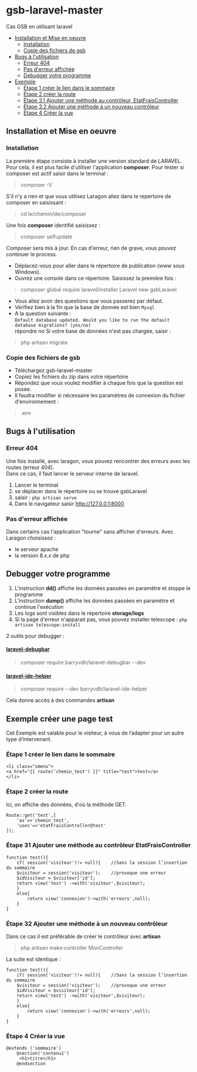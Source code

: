 # gsb-laravel-master
Cas GSB en utilisant laravel  

- [Installation et Mise en oeuvre](#Installation-et-Mise-en-oeuvre)
  - [Installation](#Installation)
  - [Copie des fichiers de gsb](#Copie-des-fichiers-de-gsb)
- [Bugs à l'utilisation](#Bugs-à-l'utilisation)
  - [Erreur 404](#Erreur-404)
  - [Pas d'erreur affichée](#Pas-d'erreur-affichée)
  - [Debugger votre programme](#Debugger-votre-programme)
- [Exemple](#Exemple-créer-une-page-test)
  - [Étape 1 créer le lien dans le sommaire](#Étape-1-créer-le-lien-dans-le-sommaire)
  - [Étape 2 créer la route](#Étape-2-créer-la-route)
  - [Étape 3.1 Ajouter une méthode au contrôleur, EtatFraisController](#Étape-31-Ajouter-une-méthode-au-contrôleur-EtatFraisController)
  - [Étape 3.2 Ajouter une méthode à un nouveau contrôleur](#Étape-32-Ajouter-une-méthode-à-un-nouveau-contrôleur)
  - [Étape 4 Créer la vue ](#Étape-4-Créer-la-vue)

## Installation et Mise en oeuvre

### Installation
La première étape consiste à installer une version standard de LARAVEL. Pour cela, il est plus facile d'utiliser 
l'application **composer**. Pour tester si composer est actif saisir dans le terminal :
> composer -V

S'il n'y a rien et que vous utilisez Laragon allez dans le repertoire de composer en saisissant :
>cd le/chemin/de/composer

Une fois **composer** identifié saisissez :
> composer selfupdate

Composer sera mis à jour. En cas d'erreur, rien de grave, vous pouvez continuer le process.
* Déplacez-vous pour aller dans le répertoire de publication (www sous Windows).
* Ouvrez une console dans ce répertoire. Saisissez la première fois :
> composer global require laravel/installer
> Laravel new gsbLaravel
 - Vous allez avoir des questions que vous passerez par défaut.
 - Vérifiez bien à la fin que la base de donnée est bien `Mysql`
 - A la question suivante :  
     `Default database updated. Would you like to run the default database migrations? (yes/no)`  
     répondre no
Si votre base de données n'est pas chargée, saisir :
>php artisan migrate

### Copie des fichiers de gsb
* Téléchargez gsb-laravel-master
* Copiez les fichiers du zip dans votre répertoire
* Répondez que vous voulez modifier à chaque fois que la question est posée.
* Il faudra modifier si nécessaire les paramètres de connexion du fichier d'environnement :
>  .env 

## Bugs à l'utilisation
### Erreur 404
Une fois installé, avec laragon, vous pouvez rencontrer des erreurs avec les routes (erreur 404).  
Dans ce cas, il faut lancer le serveur interne de laravel.
1. Lancer le terminal
2. se déplacer dans le répertoire ou se trouve gsbLaravel
3. saisir : `php artisan serve`
4. Dans le navigateur saisir http://127.0.0.1:8000 
### Pas d'erreur affichée
Dans certains cas l'application "tourne" sans afficher d'erreurs.
Avec Laragon choisissez :
* le serveur apache
* la version 8.x.x de php
## Debugger votre programme
1. L'instruction **dd()** affiche les données passées en paramètre et stoppe le programme
2. L'instruction **dump()** affiche les données passées en paramètre et continue l'exécution
3. Les logs sont visibles dans le répertoire **storage/logs**
4. Si la page d'erreur n'apparait pas, vous pouvez installer telescope : `php artisan telescope:install` 

2 outils pour debugger :
#### [laravel-debugbar](https://github.com/barryvdh/laravel-debugbar)
> composer require barryvdh/laravel-debugbar --dev
#### [laravel-ide-helper](https://github.com/barryvdh/laravel-ide-helper)
> composer require --dev barryvdh/laravel-ide-helper

Cela donne accès à des commandes **artisan**
## Exemple créer une page test
Cet Exemple est valable pour le visiteur, à vous de l’adapter pour un autre type d’intervenant. 
### Étape 1 créer le lien dans le sommaire
```
<li class="smenu">  
<a href="{{ route('chemin_test') }}" title="test">test</a> 
</li>
```
### Étape 2 créer la route
Ici, on affiche des données, d'où la méthode GET.
```
Route::get('test',[ 
    'as'=>'chemin_test', 
    'uses'=>'etatFraisController@test' 
]);
```
### Étape 31 Ajouter une méthode au contrôleur EtatFraisController
```
function test(){ 
    if( session('visiteur')!= null){    //Sans la session l’insertion du sommaire  
    $visiteur = session('visiteur');    //provoque une erreur 
    $idVisiteur = $visiteur['id']; 
    return view('test') ->with('visiteur',$visiteur); 
    } 
    else{ 
        return view('connexion')->with('erreurs',null); 
    } 
}
```
### Étape 32 Ajouter une méthode à un nouveau contrôleur
Dans ce cas il est préférable de créer le contrôleur avec **artisan**
>php artisan make:controller MonController

La suite est identique :
```
function test(){ 
    if( session('visiteur')!= null){    //Sans la session l’insertion du sommaire  
    $visiteur = session('visiteur');    //provoque une erreur 
    $idVisiteur = $visiteur['id']; 
    return view('test') ->with('visiteur',$visiteur); 
    } 
    else{ 
        return view('connexion')->with('erreurs',null); 
    } 
}
```
### Étape 4 Créer la vue 
```
@extends ('sommaire') 
    @section('contenu1') 
     <h1>titre</h1> 
    @endsection 
```
